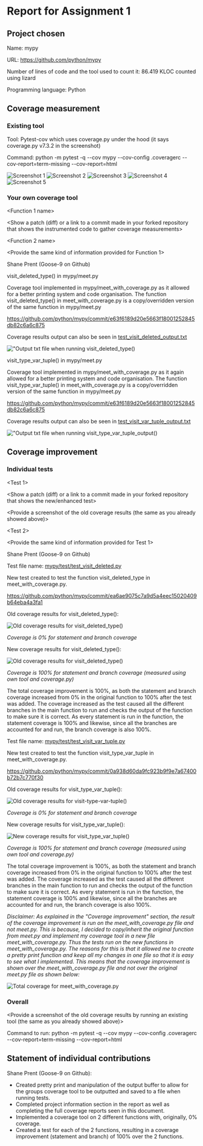# Report for Assignment 1

## Project chosen

Name: mypy

URL: https://github.com/python/mypy

Number of lines of code and the tool used to count it: 86.419 KLOC counted using lizard

Programming language: Python

## Coverage measurement

### Existing tool

<Inform the name of the existing tool that was executed and how it was executed>

Tool: Pytest-cov which uses coverage.py under the hood (it says coverage.py v7.3.2 in the screenshot)

Command: python -m pytest -q --cov mypy --cov-config .coveragerc --cov-report=term-missing --cov-report=html

<Show the coverage results provided by the existing tool with a screenshot>

![Screenshot 1](cov-before-ss1.png)
![Screenshot 2](cov-before-ss2.png)
![Screenshot 3](cov-before-ss3.png)
![Screenshot 4](cov-before-ss4.png)
![Screenshot 5](cov-before-ss5.png)

### Your own coverage tool

<The following is supposed to be repeated for each group member>

<Group member name> 

<Function 1 name> 

<Show a patch (diff) or a link to a commit made in your forked repository that shows the instrumented code to gather coverage measurements>

<Provide a screenshot of the coverage results output by the instrumentation>

<Function 2 name>

<Provide the same kind of information provided for Function 1>





Shane Prent (Goose-9 on Github)

<!--Function 1-->

visit_deleted_type() in mypy/meet.py

Coverage tool implemented in mypy/meet_with_coverage.py as it allowed for a better printing system and code organisation. The function visit_deleted_type() in meet_with_coverage.py is a copy/overridden version of the same function in mypy/meet.py

https://github.com/python/mypy/commit/e63f6189d20e5663f18001252845db82c6a6c875

Coverage results output can also be seen in [test_visit_deleted_output.txt](test_visit_deleted_output.txt)

!["Output txt file when running visit_deleted_type()](visit_deleted_type_output.png)

<!--Function 2-->

visit_type_var_tuple() in mypy/meet.py

Coverage tool implemented in mypy/meet_with_coverage.py as it again allowed for a better printing system and code organisation. The function visit_type_var_tuple() in meet_with_coverage.py is a copy/overridden version of the same function in mypy/meet.py

https://github.com/python/mypy/commit/e63f6189d20e5663f18001252845db82c6a6c875

Coverage results output can also be seen in [test_visit_var_tuple_output.txt](test_visit_var_tuple_output.txt)

!["Output txt file when running visit_type_var_tuple_output()](visit_type_var_tuple_output.png)

## Coverage improvement

### Individual tests

<The following is supposed to be repeated for each group member>

<Group member name>

<Test 1>

<Show a patch (diff) or a link to a commit made in your forked repository that shows the new/enhanced test>

<Provide a screenshot of the old coverage results (the same as you already showed above)>
<Provide a screenshot of the new coverage results>

<State the coverage improvement with a number and elaborate on why the coverage is improved>

<Test 2>

<Provide the same kind of information provided for Test 1>



Shane Prent (Goose-9 on Github)

<!--Test 1-->

Test file name: [mypy/test/test_visit_deleted.py](mypy/test/test_visit_deleted.py)

New test created to test the function visit_deleted_type in meet_with_coverage.py.

https://github.com/python/mypy/commit/ea6ae9075c7a9d5a4eec15020409b64eba4a3fa1

Old coverage results for visit_deleted_type(): 

![Old coverage results for visit_deleted_type()](cov-old-visit_deleted_type.png)

*Coverage is 0% for statement and branch coverage*

New coverage results for visit_deleted_type(): 

![Old coverage results for visit_deleted_type()](cov-new-visit_deleted_type.png)

*Coverage is 100% for statement and branch coverage (measured using own tool and coverage.py)*

The total coverage improvement is 100%, as both the statement and branch coverage increased from 0% in the original function to 100% after the test was added. The coverage increased as the test caused all the different branches in the main function to run and checks the output of the function to make sure it is correct. As every statement is run in the function, the statement coverage is 100% and likewise, since all the branches are accounted for and run, the branch coverage is also 100%.

<!--Test 2-->

Test file name: [mypy/test/test_visit_var_tuple.py](mypy/test/test_visit_var_tuple.py)

New test created to test the function visit_type_var_tuple in meet_with_coverage.py.

https://github.com/python/mypy/commit/0a938d60da9fc923b9f9e7a67400b72b7c770f30

Old coverage results for visit_type_var_tuple(): 

![Old coverage results for visit-type-var-tuple()](cov-old-visit-var-tuple.png)

*Coverage is 0% for statement and branch coverage*

New coverage results for visit_type_var_tuple(): 

![New coverage results for visit_type_var_tuple()](cov-new-visit-var-tuple.png)

*Coverage is 100% for statement and branch coverage (measured using own tool and coverage.py)*

The total coverage improvement is 100%, as both the statement and branch coverage increased from 0% in the original function to 100% after the test was added. The coverage increased as the test caused all the different branches in the main function to run and checks the output of the function to make sure it is correct. As every statement is run in the function, the statement coverage is 100% and likewise, since all the branches are accounted for and run, the branch coverage is also 100%.

*Disclaimer: As explained in the "Coverage improvement" section, the result of the coverage improvement is run on the meet_with_coverage.py file and not meet.py. This is because, I decided to copy/inherit the original function from meet.py and implement my coverage tool in a new file meet_with_coverage.py. Thus the tests run on the new functions in meet_with_coverage.py. The reasons for this is that it allowed me to create a pretty print function and keep all my changes in one file so that it is easy to see what I implemented. This means that the coverage improvement is shown over the meet_with_coverage.py file and not over the original meet.py file as shown below:*

![Total coverage for meet_with_coverage.py](cov-total-meet_with_coverage.png)


### Overall

<Provide a screenshot of the old coverage results by running an existing tool (the same as you already showed above)>

<Provide a screenshot of the new coverage results by running the existing tool using all test modifications made by the group>

Command to run: python -m pytest -q --cov mypy --cov-config .coveragerc --cov-report=term-missing --cov-report=html

## Statement of individual contributions

<Write what each group member did>

Shane Prent (Goose-9 on Github):
- Created pretty print and manipulation of the output buffer to allow for the groups coverage tool to be outputted and saved to a file when running tests.
- Completed project information section in the report as well as completing the full coverage reports seen in this document.
- Implemented a coverage tool on 2 different functions with, originally, 0% coverage.
- Created a test for each of the 2 functions, resulting in a coverage improvement (statement and branch) of 100% over the 2 functions.
